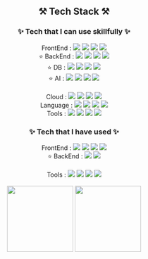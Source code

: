 
<h2 align="center">⚒️ Tech Stack ⚒️</h2>
<h3 align="center">✨ Tech that I can use skillfully ✨</h3>

<div align="center">
    <span>FrontEnd : </span>
    <img src="https://img.shields.io/badge/react-20232a.svg?style=for-the-badge&logo=react&logoColor=61DAFB" />
    <img src="https://img.shields.io/badge/html5-E34F26.svg?style=for-the-badge&logo=html5&logoColor=white" />
    <img src="https://img.shields.io/badge/css3-1572B6.svg?style=for-the-badge&logo=css3&logoColor=white" />
    <img src="https://img.shields.io/badge/Sass-CC6699?style=for-the-badge&logo=Sass&logoColor=white"/>
</div>
<div align="center">
    <span>⭐️ BackEnd : </span>
    <img src="https://img.shields.io/badge/Spring%20Boot-6DB33F?style=for-the-badge&logo=springboot&logoColor=white"/>
    <img src="https://img.shields.io/badge/FastAPI-005571?style=for-the-badge&logo=fastapi&logoColor=white">
    <img src="https://img.shields.io/badge/Docker-2496ED?style=for-the-badge&logo=Docker&logoColor=white"/>
    <img src="https://img.shields.io/badge/nginx-%23009639.svg?style=for-the-badge&logo=nginx&logoColor=white">
</div>
<div align="center">
    <span>⭐️ DB : </span>
    <img src="https://img.shields.io/badge/MySQL-4479A1?style=for-the-badge&logo=MySQL&logoColor=white"/>
    <img src="https://img.shields.io/badge/MongoDB-47A248?style=for-the-badge&logo=MongoDB&logoColor=white"/>
    <img src="https://img.shields.io/badge/Elasticsearch-005571?style=for-the-badge&logo=elasticsearch&logoColor=white"/>
    <img src="https://img.shields.io/badge/Redis-DC382D?style=for-the-badge&logo=redis&logoColor=white"/>
</div>
<div align="center">  
    <span>⭐️ AI : </span>
    <img src="https://img.shields.io/badge/Keras-D00000?style=for-the-badge&logo=Keras&logoColor=white">
    <img src="https://img.shields.io/badge/pytorch-CC342D?style=for-the-badge&logo=pytorch&logoColor=white"/>
    <img src="https://img.shields.io/badge/pandas-000000?style=for-the-badge&logo=pandas&logoColor=white"/>
    <img src="https://img.shields.io/badge/Anaconda-44A833?style=for-the-badge&logo=Anaconda&logoColor=white"/>
</div>
</br>
<div align="center">  
    <span>Cloud : </span>
    <img src="https://img.shields.io/badge/Amazon AWS-232F3E?style=for-the-badge&logo=amazonaws&logoColor=white"/>
    <img src="https://img.shields.io/badge/amazon s3-47A248?style=for-the-badge&logo=amazons3&logoColor=white"/>
    <img src="https://img.shields.io/badge/Amazon%20EC2-FF9900?style=for-the-badge&logo=Amazon%20EC2&logoColor=white">
    <img src="https://img.shields.io/badge/Azure-0089D6?style=for-the-badge&logo=microsoft-azure&logoColor=white">
</div>
<div align="center">  
    <span>Language : </span>
    <img src="https://img.shields.io/badge/Python-3776AB?style=for-the-badge&logo=Python&logoColor=white"/>
    <img src="https://img.shields.io/badge/C++-00599C?style=for-the-badge&logo=C%2B%2B&logoColor=white"/>
    <img src="https://img.shields.io/badge/java-007396?style=for-the-badge&logo=OpenJDK&logoColor=white">
    <img src="https://img.shields.io/badge/javascript-F7DF1E.svg?style=for-the-badge&logo=javascript&logoColor=20232a" />
</div>
<div align="center">  
    <span>Tools : </span>
    <img src="https://img.shields.io/badge/Git-F05032?style=for-the-badge&logo=git&logoColor=white"/>
    <img src="https://img.shields.io/badge/Postman-FF6C37?style=for-the-badge&logo=Postman&logoColor=white"/>
    <img src="https://img.shields.io/badge/Ubuntu-E95420?style=for-the-badge&logo=Ubuntu&logoColor=white">
    <img src="https://img.shields.io/badge/Figma-F24E1E?style=for-the-badge&logo=figma&logoColor=white">
</div>

<h3 align="center">✨ Tech that I have used ✨</h3>

<div align="center">
    <span>FrontEnd : </span>
    <img src="https://img.shields.io/badge/React Native-61DAFB?style=for-the-badge&logo=React&logoColor=black"/>
    <img src="https://img.shields.io/badge/Expo-000000?style=for-the-badge&logo=Expo&logoColor=white"/>
    <img src="https://img.shields.io/badge/Typescript-3178C6?style=for-the-badge&logo=Typescript&logoColor=white"/>
    <img src="https://img.shields.io/badge/next.js-000000?style=for-the-badge&logo=nextdotjs&logoColor=white">
</div>
<div align="center">
    <span>⭐️ BackEnd : </span>
    <img src="https://img.shields.io/badge/django-092E20?style=for-the-badge&logo=django&logoColor=white"/>
    <img src="https://img.shields.io/badge/Node.js-339933?style=for-the-badge&logo=Node.js&logoColor=white"/>
</div>
</br>
<div align="center">  
    <span>Tools : </span>
    <img src="https://img.shields.io/badge/Prometheus-E6522C?style=for-the-badge&logo=prometheus&logoColor=white"/>
    <img src="https://img.shields.io/badge/Grafana-F46800?style=for-the-badge&logo=grafana&logoColor=white"/>
    <img src="https://img.shields.io/badge/Selenium-43B02A?style=for-the-badge&logo=Selenium&logoColor=white">
    <img src="https://img.shields.io/badge/kubernetes-326CE5?&style=for-the-badge&logo=kubernetes&logoColor=white">
</div>

</br>

<div align="center">
    <img src="https://github-readme-activity-graph.vercel.app/graph?username=hun9008&theme=tokyo-night&hide_border=true)" style="height: 150px;" />
    <img src="http://mazassumnida.wtf/api/v2/generate_badge?boj=dydgns135" style="height: 150px;" />
</div>
